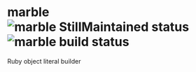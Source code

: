 # marble <img src="http://stillmaintained.com/CapnKernul/marble.png" alt="marble StillMaintained status" />&nbsp;<img src="http://travis-ci.org/CapnKernul/marble.png" alt="marble build status" /> #

Ruby object literal builder